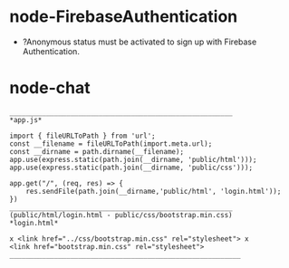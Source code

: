 # node-FirebaseAuthentication

* ?Anonymous status must be activated to sign up with Firebase Authentication.

# node-chat
```
_______________________________________________________
*app.js*

import { fileURLToPath } from 'url';
const __filename = fileURLToPath(import.meta.url);
const __dirname = path.dirname(__filename);
app.use(express.static(path.join(__dirname, 'public/html')));
app.use(express.static(path.join(__dirname, 'public/css')));

app.get("/", (req, res) => {
    res.sendFile(path.join(__dirname,'public/html', 'login.html'));
})
_______________________________________________________
(public/html/login.html - public/css/bootstrap.min.css)
*login.html*

x <link href="../css/bootstrap.min.css" rel="stylesheet"> x
<link href="bootstrap.min.css" rel="stylesheet">
_________________________________________________________
```
